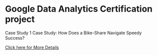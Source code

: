 # Google Data Analytics Certification project

Case Study 1 Case Study: How Does a Bike-Share Navigate Speedy Success?

<a href="https://sites.google.com/view/dataanalytics-case-study-1-mpr/home"> Click here for More Details </a>
